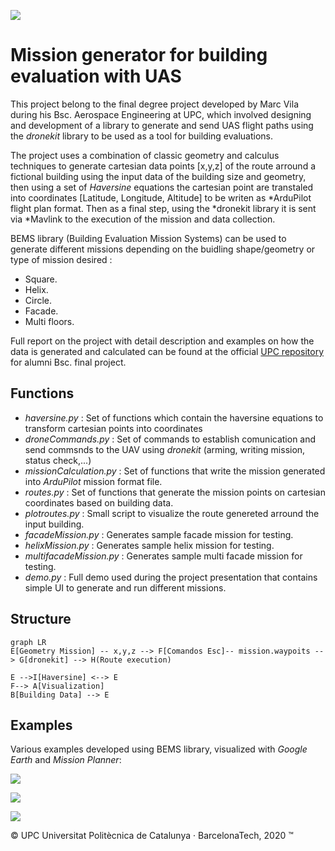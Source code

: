 ![](https://eetac.upc.edu/ca/noticies/eetac.png)

# Mission generator for building evaluation with UAS

This project belong to the final degree project developed by Marc Vila during his Bsc. Aerospace Engineering at UPC, which involved designing and development of a library to generate and send UAS flight paths using the *dronekit* library to be used as a tool for building evaluations.

The project uses a combination of classic geometry and calculus techniques to generate cartesian data points [x,y,z] of the route arround a fictional building using the input data of the building size and geometry, then using a set of *Haversine* equations the cartesian point are transtaled into coordinates [Latitude, Longitude, Altitude] to be writen as *ArduPilot flight plan format. Then as a final step, using the *dronekit library it is sent via *Mavlink to the execution of the mission and data collection.

BEMS library (Building Evaluation Mission Systems) can be used to generate different missions depending on the buidling shape/geometry or type of mission desired :
- Square.
- Helix.
- Circle.
- Facade.
- Multi floors.

Full report on the project with detail description and examples on how the data is generated and calculated can be found at the official [UPC repository](https://upcommons.upc.edu/handle/2117/327793) for alumni Bsc. final project.

## Functions 

- *haversine.py* : Set of functions which contain the haversine equations to transform cartesian points into coordinates
- *droneCommands.py* : Set of commands to establish comunication and send commsnds to the UAV using *dronekit* (arming, writing mission, status check,...)
- *missionCalculation.py* : Set of functions that write the mission generated into *ArduPilot* mission format file. 
- *routes.py* : Set of functions that generate the mission points on cartesian coordinates based on building data.
- *plotroutes.py* : Small script to visualize the route genereted arround the input building.
- *facadeMission.py* : Generates sample facade mission for testing.
- *helixMission.py* : Generates sample helix mission for testing.
- *multifacadeMission.py* : Generates sample multi facade mission for testing.
- *demo.py* : Full demo used during the project presentation that contains simple UI to generate and run different missions.

## Structure

```mermaid
graph LR
E[Geometry Mission] -- x,y,z --> F[Comandos Esc]-- mission.waypoits --> G[dronekit] --> H(Route execution)

E -->I[Haversine] <--> E
F--> A[Visualization]
B[Building Data] --> E

```
## Examples

Various examples developed using BEMS library, visualized with *Google Earth* and *Mission Planner*:

![](https://i.ibb.co/MRfdS7Y/123123.jpg)

![](https://i.ibb.co/SnFmPtS/Capture.jpg)

![](https://i.ibb.co/xDrBRfJ/q123.jpg)

© UPC Universitat Politècnica de Catalunya · BarcelonaTech, 2020 ™
